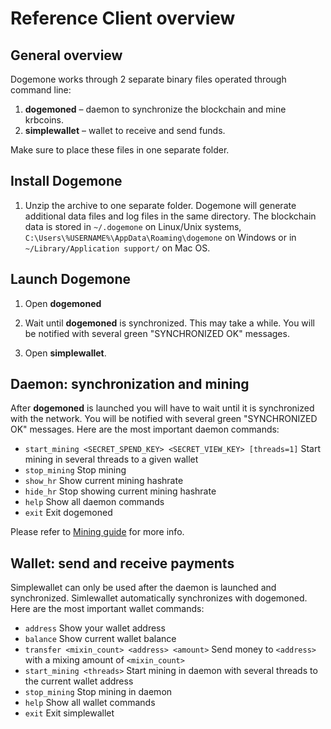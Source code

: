 ﻿# Reference Client overview

## General overview

Dogemone works through 2 separate binary files operated through command line:

1. **dogemoned** – daemon to synchronize the blockchain and mine krbcoins.
2. **simplewallet** – wallet to receive and send funds.

Make sure to place these files in one separate folder.


## Install Dogemone

1. Unzip the archive to one separate folder. Dogemone will generate
additional data files and log files in the same directory.
The blockchain data is stored in `~/.dogemone` on Linux/Unix systems,
`C:\Users\%USERNAME%\AppData\Roaming\dogemone` on Windows or in
`~/Library/Application support/` on Mac OS.

## Launch Dogemone

1. Open **dogemoned**

2. Wait until **dogemoned** is synchronized. This may take a while. You will be
notified with several green "SYNCHRONIZED OK" messages.

3. Open **simplewallet**.


## Daemon: synchronization and mining

After **dogemoned** is launched you will have to wait until it is synchronized with
the network. You will be notified with several green "SYNCHRONIZED OK" messages.
Here are the most important daemon commands:
* `start_mining <SECRET_SPEND_KEY> <SECRET_VIEW_KEY> [threads=1]` Start mining in several threads to a given wallet
* `stop_mining`					Stop mining
* `show_hr`						Show current mining hashrate
* `hide_hr`						Stop showing current mining hashrate
* `help`						Show all daemon commands
* `exit`						Exit dogemoned

Please refer to [Mining guide](mining.md) for more info.

## Wallet: send and receive payments

Simplewallet can only be used after the daemon is launched and synchronized.
Simlewallet automatically synchronizes with dogemoned. Here are the most
important wallet commands:

* `address`						Show your wallet address
* `balance`						Show current wallet balance
* `transfer <mixin_count> <address> <amount>`	Send money to `<address>` with a mixing amount of `<mixin_count>`
* `start_mining <threads>`		Start mining in daemon with several threads to the current wallet address
* `stop_mining`					Stop mining in daemon
* `help`						Show all wallet commands
* `exit`						Exit simplewallet

